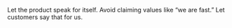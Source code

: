 Let the product speak for itself. Avoid claiming values like “we are fast.” Let customers say that for us.

